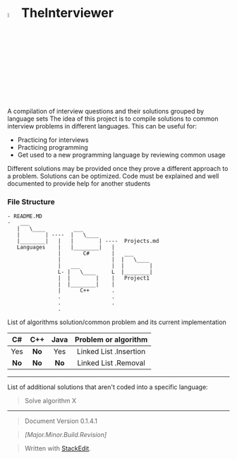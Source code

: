 <img src="http://mailtrack.azurewebsites.net/?stype=pc1&msg=GitHubTheInspector" width="5%" height="5%" /> TheInterviewer 
==============

A compilation of interview questions and their solutions grouped by language sets
The idea of this project is to compile solutions to common interview problems in different languages. This can be useful for:
- Practicing for interviews
- Practicing programming
- Get used to a new programming language by reviewing common usage

Different solutions may be provided once they prove a different approach to a problem. Solutions can be optimized. Code must be explained and well documented to provide help for another students

### File Structure

```Cmd
- README.MD
-   ___
   |   \____         ___
   |        | ----  |   \____        
   |________|   |   |        | ----  Projects.md
   Languages    |   |________|   | 
                |       C#       |   ___
                |                |  |   \____
                |   ___          |  |        |
                L- |   \____     L  |________|
                |  |        |    |   Project1
                |  |________|    |
                |      C++       .
                .                . 
                .                .
                .
```

List of algorithms solution/common problem and its current implementation


| C# | C++ | Java | Problem or algorithm |
|:-------------:|:-----------:|:-------:|:--------:|
| Yes | **No** | Yes | Linked List .Insertion |
| **No** | **No** | **No** | Linked List .Removal |

---

List of additional solutions that aren't coded into a specific language:
> Solve algorithm X

---
> Document Version 0.1.4.1

> *[Major.Minor.Build.Revision]*

> Written with [StackEdit](https://stackedit.io/).
